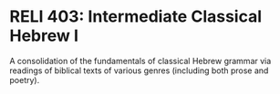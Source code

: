 # RELI 403: Intermediate Classical Hebrew I

A consolidation of the fundamentals of classical Hebrew grammar via readings of biblical texts of various genres (including both prose and poetry).